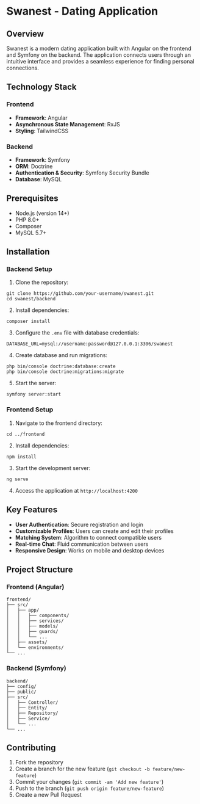 # Swanest - Dating Application

## Overview

Swanest is a modern dating application built with Angular on the frontend and Symfony on the backend. The application connects users through an intuitive interface and provides a seamless experience for finding personal connections.

## Technology Stack

### Frontend

- **Framework**: Angular
- **Asynchronous State Management**: RxJS
- **Styling**: TailwindCSS

### Backend

- **Framework**: Symfony
- **ORM**: Doctrine
- **Authentication & Security**: Symfony Security Bundle
- **Database**: MySQL

## Prerequisites

- Node.js (version 14+)
- PHP 8.0+
- Composer
- MySQL 5.7+

## Installation

### Backend Setup

1. Clone the repository:

```
git clone https://github.com/your-username/swanest.git
cd swanest/backend
```

2. Install dependencies:

```
composer install
```

3. Configure the `.env` file with database credentials:

```
DATABASE_URL=mysql://username:password@127.0.0.1:3306/swanest
```

4. Create database and run migrations:

```
php bin/console doctrine:database:create
php bin/console doctrine:migrations:migrate
```

5. Start the server:

```
symfony server:start
```

### Frontend Setup

1. Navigate to the frontend directory:

```
cd ../frontend
```

2. Install dependencies:

```
npm install
```

3. Start the development server:

```
ng serve
```

4. Access the application at `http://localhost:4200`

## Key Features

- **User Authentication**: Secure registration and login
- **Customizable Profiles**: Users can create and edit their profiles
- **Matching System**: Algorithm to connect compatible users
- **Real-time Chat**: Fluid communication between users
- **Responsive Design**: Works on mobile and desktop devices

## Project Structure

### Frontend (Angular)

```
frontend/
├── src/
│   ├── app/
│   │   ├── components/
│   │   ├── services/
│   │   ├── models/
│   │   ├── guards/
│   │   └── ...
│   ├── assets/
│   └── environments/
└── ...
```

### Backend (Symfony)

```
backend/
├── config/
├── public/
├── src/
│   ├── Controller/
│   ├── Entity/
│   ├── Repository/
│   ├── Service/
│   └── ...
└── ...
```

## Contributing

1. Fork the repository
2. Create a branch for the new feature (`git checkout -b feature/new-feature`)
3. Commit your changes (`git commit -am 'Add new feature'`)
4. Push to the branch (`git push origin feature/new-feature`)
5. Create a new Pull Request
